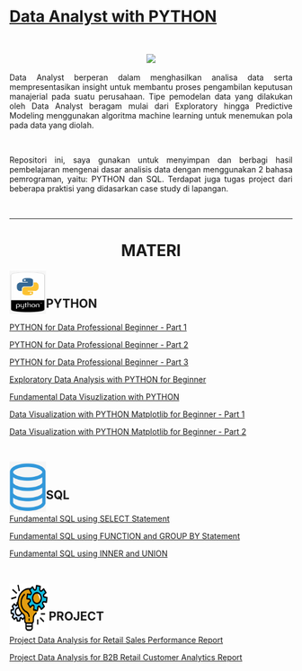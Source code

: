 # [Data Analyst with PYTHON]()

<br />

<p align="center">
<img src="https://github.com/ladyayasophia/Data-Analyst-DQLab/blob/main/Readme/dqlab-learning.png">
</p>

<p align="justify">
Data Analyst berperan dalam menghasilkan analisa data serta mempresentasikan insight untuk membantu proses pengambilan keputusan manajerial pada suatu perusahaan. Tipe pemodelan data yang dilakukan oleh Data Analyst beragam mulai dari Exploratory hingga Predictive Modeling menggunakan algoritma machine learning untuk menemukan pola pada data yang diolah.
</p>

<br/>

<p align="justify">
Repositori ini, saya gunakan untuk menyimpan dan berbagi hasil pembelajaran mengenai dasar analisis data dengan menggunakan 2 bahasa pemrograman, yaitu: PYTHON dan SQL. Terdapat juga tugas project dari beberapa praktisi yang didasarkan case study di lapangan. 
</p>

<br /><!-- <br /> -->

---

<!-- # Learn -->

<h1 align="center">MATERI</h1>

<!-- <br /> -->

<a href='Readme/python5.png'><img src='Readme/python5.png' align="left" width="65" height="77" /></a> 

<br />

## PYTHON <p align="down">
  
<!-- # Learn -->
<!-- <br /> -->
  
[PYTHON for Data Professional Beginner - Part 1](https://github.com/ladyayasophia/Data-Analyst-DQLab/blob/main/Python/Python_for_Data_Professional_Beginner_Part_1.ipynb)
  <!-- <br /> -->
[PYTHON for Data Professional Beginner - Part 2](https://github.com/ladyayasophia/Data-Analyst-DQLab/blob/main/Python/Python_for_Data_Professional_Beginner_Part_2.ipynb)
  <!-- <br /> -->
[PYTHON for Data Professional Beginner - Part 3](https://github.com/ladyayasophia/Data-Analyst-DQLab/blob/main/Python/Python_for_Data_Professional_Beginner_Part_3.ipynb)
  <!-- <br /> -->
[Exploratory Data Analysis with PYTHON for Beginner](https://github.com/ladyayasophia/Data-Analyst-DQLab/blob/main/Python/Exploratory_Data_Analysis_with_PYTHON_for_Beginner.ipynb)
  <!-- <br /> -->
[Fundamental Data Visuzlization with PYTHON](https://github.com/ladyayasophia/Data-Analyst-DQLab/blob/main/Python/Fundamental_Data_Visualization_with_Python.ipynb)
  <!-- <br /> -->
[Data Visualization with PYTHON Matplotlib for Beginner - Part 1](https://github.com/ladyayasophia/Data-Analyst-DQLab/blob/main/Python/Data_Visualization_with_Python_Matplotlib_for_Beginner_Part_1.ipynb)  
  <!-- <br /> -->
[Data Visualization with PYTHON Matplotlib for Beginner - Part 2](https://github.com/ladyayasophia/Data-Analyst-DQLab/blob/main/Python/Data_Visualization_with_Python_Matplotlib_for_Beginner_Part_2.ipynb)  
    
<br />  
  
<a href='Readme/sql2.png'><img src='Readme/sql2.png' align="left" width="65" height="90" /></a>
  
<br />
  
## SQL <p align="down">
  
<!-- # Learn -->
<!-- <br /> -->
  
[Fundamental SQL using SELECT Statement](https://github.com/ladyayasophia/Data-Analyst-DQLab/blob/main/SQL/Fundamental%20SQL%20Using%20SELECT%20Statement.ipynb)
  <!-- <br /> -->
[Fundamental SQL using FUNCTION and GROUP BY Statement](https://github.com/ladyayasophia/Data-Analyst-DQLab/blob/main/SQL/Fundamental%20SQL%20Using%20FUNCTION%20and%20GROUP%20BY.ipynb)
  <!-- <br /> -->
[Fundamental SQL using INNER and UNION](https://github.com/ladyayasophia/Data-Analyst-DQLab/blob/main/SQL/Fundamental%20SQL%20Using%20INNER%20JOIN%20and%20UNION.ipynb)
  
<br />
  
<a href='Readme/project3.png'><img src='Readme/project3.png' align="left" width="70" height="87" /></a>

<br />

## PROJECT <p align="down">
  
<!-- # Learn -->
<!-- <br /> -->
  
[Project Data Analysis for Retail Sales Performance Report](https://github.com/ladyayasophia/Data-Analyst-DQLab/blob/main/Projects/Project_Data_Analysis_for_Retail_Sales_Performance_Report.ipynb)
  <!-- <br /> -->
[Project Data Analysis for B2B Retail Customer Analytics Report](https://github.com/ladyayasophia/Data-Analyst-DQLab/blob/main/Projects/Project_Data_Analysis_for_B2B_Retail_Customer_Analytics_Report.ipynb)

<br />
